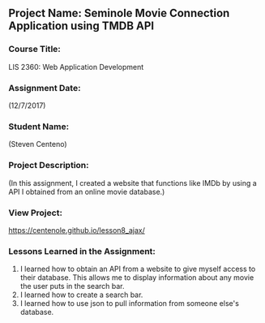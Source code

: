 ## Project Name:  Seminole Movie Connection Application using TMDB API

### Course Title:
LIS 2360:  Web Application Development

### Assignment Date:  
(12/7/2017)

### Student Name:  
(Steven Centeno)

### Project Description:
(In this assignment, I created a website that functions like IMDb by using a API I obtained from an online movie database.)

### View Project:
https://centenole.github.io/lesson8_ajax/

### Lessons Learned in the Assignment:
1. I learned how to obtain an API from a website to give myself access to their database. This allows me to display information about any movie the user puts in the search bar.
2. I learned how to create a search bar.
3. I learned how to use json to pull information from someone else's database.
